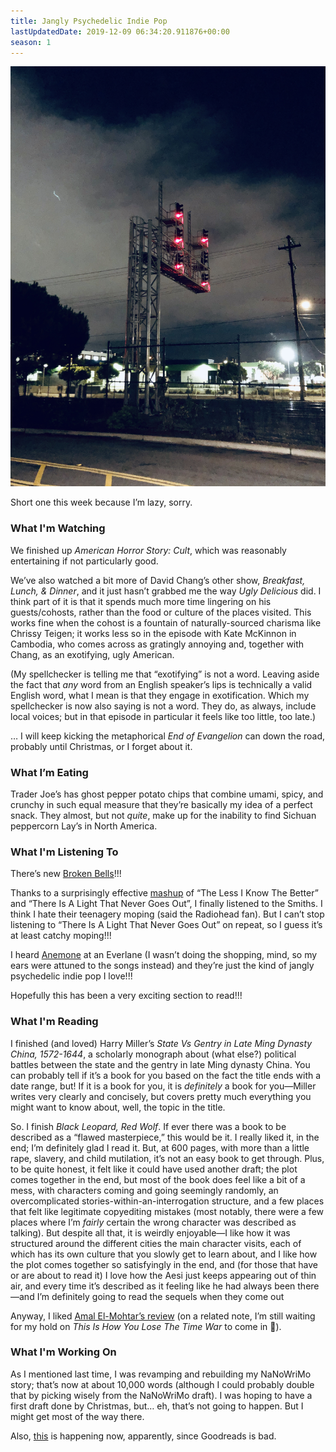 ```yaml
---
title: Jangly Psychedelic Indie Pop
lastUpdatedDate: 2019-12-09 06:34:20.911876+00:00
season: 1
---
```


![Warning lights along Caltrain](../../assets/newsletters/train_warning_lights.jpg)

 Short one this week because I’m lazy, sorry.

### What I'm Watching

We finished up _American Horror Story: Cult_, which was reasonably entertaining if not particularly good.

We’ve also watched a bit more of David Chang’s other show, _Breakfast, Lunch, & Dinner_, and it just hasn’t grabbed me the way _Ugly Delicious_ did. I think part of it is that it spends much more time lingering on his guests/cohosts, rather than the food or culture of the places visited. This works fine when the cohost is a fountain of naturally-sourced charisma like Chrissy Teigen; it works less so in the episode with Kate McKinnon in Cambodia, who comes across as gratingly annoying and, together with Chang, as an exotifying, ugly American.

(My spellchecker is telling me that “exotifying” is not a word. Leaving aside the fact that _any_ word from an English speaker’s lips is technically a valid English word, what I mean is that they engage in exotification. Which my spellchecker is now also saying is not a word. They do, as always, include local voices; but in that episode in particular it feels like too little, too late.)

… I will keep kicking the metaphorical _End of Evangelion_ can down the road, probably until Christmas, or I forget about it.

### What I’m Eating

Trader Joe’s has ghost pepper potato chips that combine umami, spicy, and crunchy in such equal measure that they’re basically my idea of a perfect snack. They almost, but not _quite_, make up for the inability to find Sichuan peppercorn Lay’s in North America.

### What I'm Listening To

There’s new [Broken Bells](https://youtu.be/Lkv2zF2Bgq0)!!!

Thanks to a surprisingly effective [mashup](https://youtu.be/I4xYoknOzIY) of “The Less I Know The Better” and “There Is A Light That Never Goes Out”, I finally listened to the Smiths. I think I hate their teenagery moping (said the Radiohead fan). But I can’t stop listening to “There Is A Light That Never Goes Out” on repeat, so I guess it’s at least catchy moping!!!

I heard [Anemone](https://youtu.be/ByQPLnw604w) at an Everlane (I wasn’t doing the shopping, mind, so my ears were attuned to the songs instead) and they’re just the kind of jangly psychedelic indie pop I love!!!

Hopefully this has been a very exciting section to read!!!

### What I'm Reading

I finished (and loved) Harry Miller’s _State Vs Gentry in Late Ming Dynasty China, 1572-1644_, a scholarly monograph about (what else?) political battles between the state and the gentry in late Ming dynasty China. You can probably tell if it’s a book for you based on the fact the title ends with a date range, but! If it is a book for you, it is _definitely_ a book for you—Miller writes very clearly and concisely, but covers pretty much everything you might want to know about, well, the topic in the title.

So. I finish _Black Leopard, Red Wolf_. If ever there was a book to be described as a “flawed masterpiece,” this would be it. I really liked it, in the end; I’m definitely glad I read it. But, at 600 pages, with more than a little rape, slavery, and child mutilation, it’s not an easy book to get through. Plus, to be quite honest, it felt like it could have used another draft; the plot comes together in the end, but most of the book does feel like a bit of a mess, with characters coming and going seemingly randomly, an overcomplicated stories-within-an-interrogation structure, and a few places that felt like legitimate copyediting mistakes (most notably, there were a few places where I’m _fairly_ certain the wrong character was described as talking). But despite all that, it is weirdly enjoyable—I like how it was structured around the different cities the main character visits, each of which has its own culture that you slowly get to learn about, and I like how the plot comes together so satisfyingly in the end, and (for those that have or are about to read it) I love how the Aesi just keeps appearing out of thin air, and every time it’s described as it feeling like he had always been there—and I’m definitely going to read the sequels when they come out

Anyway, I liked [Amal El-Mohtar’s review](https://www.npr.org/2019/02/08/692415906/black-leopard-red-wolf-is-a-beast-of-a-book) (on a related note, I’m still waiting for my hold on _This Is How You Lose The Time War_ to come in 🙂).

### What I'm Working On

As I mentioned last time, I was revamping and rebuilding my NaNoWriMo story; that’s now at about 10,000 words (although I could probably double that by picking wisely from the NaNoWriMo draft). I was hoping to have a first draft done by Christmas, but… eh, that’s not going to happen. But I might get most of the way there.

Also, [this](https://github.com/bibliopals/betterreads-api) is happening now, apparently, since Goodreads is bad.